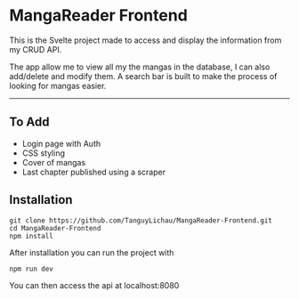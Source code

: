 # MangaReader Frontend

This is the Svelte project made to access and display the information from my CRUD API.

The app allow me to view all my the mangas in the database, I can also add/delete and modify them. A search bar is built to make the process of looking for mangas easier.

---

## To Add

- Login page with Auth
- CSS styling
- Cover of mangas
- Last chapter published using a scraper

## Installation

    git clone https://github.com/TanguyLichau/MangaReader-Frontend.git
    cd MangaReader-Frontend
    npm install

After installation you can run the project with

```
npm run dev
```

You can then access the api at localhost:8080
